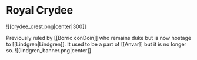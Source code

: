 # Royal Crydee

![[crydee_crest.png|center|300]]

Previously ruled by [[Borric conDoin]] who remains duke but is now hostage to [[Lindgren|Lindgren]]. It used to be a part of [[Anvar]] but it is no longer so.
![[lindgren_banner.png|center]]